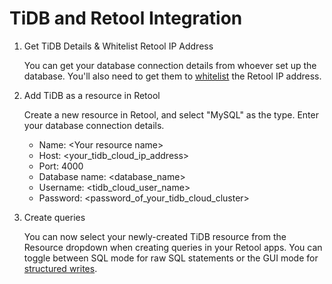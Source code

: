 # TiDB and Retool Integration
1. Get TiDB Details & Whitelist Retool IP Address

    You can get your database connection details from whoever set up the database. You'll also need to get them to [whitelist][1] the Retool IP address.

2. Add TiDB as a resource in Retool

    Create a new resource in Retool, and select "MySQL" as the type.
    Enter your database connection details.
    * Name: &lt;Your resource name&gt;
    * Host: &lt;your_tidb_cloud_ip_address&gt;
    * Port: 4000
    * Database name: &lt;database_name&gt;
    * Username: &lt;tidb_cloud_user_name&gt;
    * Password: &lt;password_of_your_tidb_cloud_cluster&gt;

3. Create queries

    You can now select your newly-created TiDB resource from the Resource dropdown when creating queries in your Retool apps. You can toggle between SQL mode for raw SQL statements or the GUI mode for [structured writes][2].

[1]: https://docs.retool.com/docs/connect-database-resource#connecting-your-database
[2]: https://docs.retool.com/docs/sql-writes
